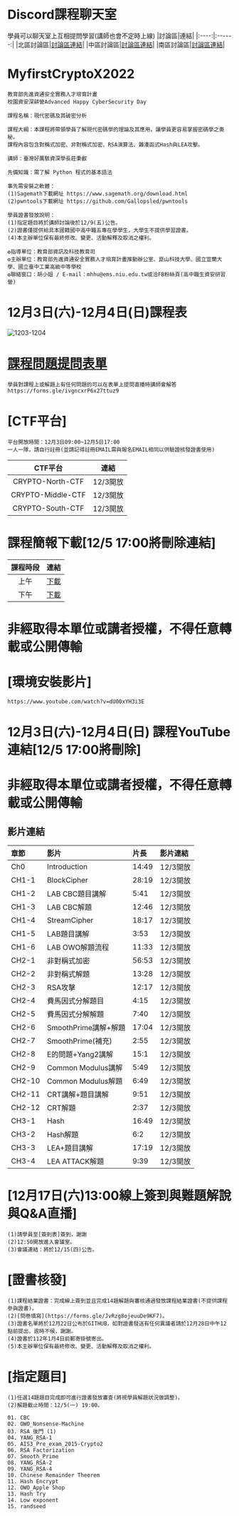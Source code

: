 # Discord課程聊天室
學員可以聊天室上互相提問學習(講師也會不定時上線)
|討論區|連結|
|:----:|:------:|
|北區討論區|[討論區連結](https://discord.gg/TvPuQPHC)|
|中區討論區|[討論區連結](https://discord.gg/yDC5YhPQ)|
|南區討論區|[討論區連結](https://discord.gg/MUSxM6rE)|


# MyfirstCryptoX2022
```
教育部先進資通安全實務人才培育計畫
校園資安深耕營Advanced Happy CyberSecurity Day

課程名稱：現代密碼及其破密分析

課程大綱：本課程將帶領學員了解現代密碼學的理論及其應用，讓學員更容易掌握密碼學之奧秘。
課程內容包含對稱式加密、非對稱式加密、RSA演算法、雜湊函式Hash與LEA攻擊。

講師：臺灣好厲駭資深學長莊秉叡

先備知識：需了解 Python 程式的基本語法

事先需安裝之軟體：
(1)Sagemath下載網址 https://www.sagemath.org/download.html           
(2)pwntools下載網址 https://github.com/Gallopsled/pwntools

學員證書發放說明：
(1)指定題目將於講師討論後於12/9(五)公告。
(2)證書僅提供給具本國籍國中高中職五專在學學生，大學生不提供學習證書。
(4)本主辦單位保有最終修改、變更、活動解釋及取消之權利。

✪指導單位：教育部資訊及科技教育司
✪主辦單位：教育部先進資通安全實務人才培育計畫推動辦公室、崑山科技大學、國立宜蘭大學、國立臺中工業高級中等學校
✪聯絡窗口：胡小姐 / E-mail：mhhu@ems.niu.edu.tw或洽FB粉絲頁(高中職生資安研習營)
```


# 12月3日(六)-12月4日(日)課程表
![1203-1204](https://user-images.githubusercontent.com/104486900/201089564-9847df93-a26c-490d-b6fb-f6279f29ac19.png)


# [課程問題提問表單](https://forms.gle/ivgncxrP6x27ttuz9)
```
學員對課程上或解題上有任何問題的可以在表單上提問直播時講師會解答
https://forms.gle/ivgncxrP6x27ttuz9
```


# [CTF平台]
```
平台開放時間：12月3日09:00~12月5日17:00
一人一隊，請自行註冊(並請記得註冊EMAIL需與報名EMAIL相同以供驗證核發證書使用)
```
|CTF平台|連結|
|:----:|:------:|
|CRYPTO-North-CTF|12/3開放|
|CRYPTO-Middle-CTF|12/3開放|
|CRYPTO-South-CTF|12/3開放|


# 課程簡報下載[12/5 17:00將刪除連結]
|課程時段|連結|
|:----:|:------:|
|上午|[下載](https://github.com/MyFirstSecurity2020/MyfirstCryptoX2022/blob/main/%E7%8F%BE%E4%BB%A3%E5%AF%86%E7%A2%BC%E5%8F%8A%E5%85%B6%E7%A0%B4%E5%AF%86%E5%88%86%E6%9E%90%E8%AA%B2%E7%A8%8B%E7%B0%A1%E5%A0%B1-%E4%B8%8A%E5%8D%88.pdf)|
|下午|[下載](https://github.com/MyFirstSecurity2020/MyfirstCryptoX2022/blob/main/%E7%8F%BE%E4%BB%A3%E5%AF%86%E7%A2%BC%E5%8F%8A%E5%85%B6%E7%A0%B4%E5%AF%86%E5%88%86%E6%9E%90%E8%AA%B2%E7%A8%8B%E7%B0%A1%E5%A0%B1-%E4%B8%8B%E5%8D%88.pdf)|


# 非經取得本單位或講者授權，不得任意轉載或公開傳輸


# [環境安裝影片]
```
https://www.youtube.com/watch?v=dU00xYH3i3E
```


# 12月3日(六)-12月4日(日) 課程YouTube連結[12/5 17:00將刪除]

# 非經取得本單位或講者授權，不得任意轉載或公開傳輸

## 影片連結
|章節|影片|片長|影片連結|
|:----|:------|:----|:-------------|
|Ch0|Introduction|14:49|12/3開放|
|CH1-1|BlockCipher|28:19|12/3開放|
|CH1-2|LAB CBC題目講解|5:41|12/3開放|
|CH1-3|LAB CBC解題|12:46|12/3開放|
|CH1-4|StreamCipher|18:17|12/3開放|
|CH1-5|LAB題目講解|3:53|12/3開放|
|CH1-6|LAB OWO解題流程|11:33|12/3開放|
|CH2-1|非對稱式加密|56:53|12/3開放|
|CH2-2|非對稱式解題|13:28|12/3開放|
|CH2-3|RSA攻擊|12:17|12/3開放|
|CH2-4|費馬因式分解題目|4:15|12/3開放|
|CH2-5|費馬因式分解解題|7:40|12/3開放|
|CH2-6|SmoothPrime講解+解題|17:04|12/3開放|
|CH2-7|SmoothPrime(補充)|2:55|12/3開放|
|CH2-8|E的問題+Yang2講解|15:1|12/3開放|
|CH2-9|Common Modulus講解|5:49|12/3開放|
|CH2-10|Common Modulus解題|6:49|12/3開放|
|CH2-11|CRT講解+題目講解|9:51|12/3開放|
|CH2-12|CRT解題|2:37|12/3開放|
|CH3-1|Hash|16:49|12/3開放|
|CH3-2|Hash解題|6:2|12/3開放|
|CH3-3|LEA+題目講解|17:19|12/3開放|
|CH3-4|LEA ATTACK解題|9:39|12/3開放|


# [12月17日(六)13:00線上簽到與難題解說與Q&A直播]
```
(1)請學員至[簽到表]簽到，謝謝
(2)12:50開放進入會議室。
(3)會議連結：將於12/15(四)公告。 
```


# [證書核發]
```
(1)課程結業證書：完成線上簽到並且完成14題解題與審核通過發放課程結業證書(不提供課程參與證書)。
(2)[問卷填寫](https://forms.gle/JvRzg8ojeuuDe9KF7)。
(3)證書名單將於12月22日公布於GITHUB，如對證書發送有任何異議者請於12月28日中午12點前提出，逾時不侯，謝謝。
(4)證書於112年1月4日前郵寄掛號寄出。
(5)本主辦單位保有最終修改、變更、活動解釋及取消之權利。 
```


# [指定題目]
```
(1)任選14題題目完成即可進行證書發放審查(將視學員解題狀況做調整)。
(2)解題截止時間：12/5(一) 19:00。

01. CBC
02. OWO_Nonsense-Machine
03. RSA 後門 (1)
04. YANG_RSA-1
05. AIS3_Pre_exam_2015-Crypto2
06. RSA Factorization
07. Smooth_Prime
08. YANG_RSA-2
09. YANG_RSA-4
10. Chinese Remainder Theorem
11. Hash Encrypt
12. OWO_Apple Shop
13. Hash Try
14. Low exponent
15. randseed
```
